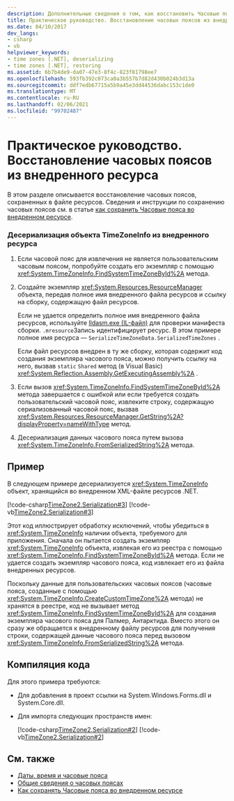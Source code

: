 ```yaml
---
description: Дополнительные сведения о том, как восстановить Часовые пояса из внедренного ресурса.
title: Практическое руководство. Восстановление часовых поясов из внедренного ресурса
ms.date: 04/10/2017
dev_langs:
- csharp
- vb
helpviewer_keywords:
- time zones [.NET], deserializing
- time zones [.NET], restoring
ms.assetid: 6b7b4de9-da07-47e3-8f4c-823f81798ee7
ms.openlocfilehash: 593fb392c073ca0a3b557b7d82d430b024b3d13a
ms.sourcegitcommit: ddf7edb67715a5b9a45e3dd44536dabc153c1de0
ms.translationtype: MT
ms.contentlocale: ru-RU
ms.lasthandoff: 02/06/2021
ms.locfileid: "99702487"
---
```

# <a name="how-to-restore-time-zones-from-an-embedded-resource"></a>Практическое руководство. Восстановление часовых поясов из внедренного ресурса

В этом разделе описывается восстановление часовых поясов, сохраненных в файле ресурсов. Сведения и инструкции по сохранению часовых поясов см. в статье [как сохранить Часовые пояса во внедренном ресурсе](save-time-zones-to-an-embedded-resource.md).

### <a name="to-deserialize-a-timezoneinfo-object-from-an-embedded-resource"></a>Десериализация объекта TimeZoneInfo из внедренного ресурса

1. Если часовой пояс для извлечения не является пользовательским часовым поясом, попробуйте создать его экземпляр с помощью <xref:System.TimeZoneInfo.FindSystemTimeZoneById%2A> метода.

2. Создайте экземпляр <xref:System.Resources.ResourceManager> объекта, передав полное имя внедренного файла ресурсов и ссылку на сборку, содержащую файл ресурсов.

   Если не удается определить полное имя внедренного файла ресурсов, используйте [Ildasm.exe (IL-файл)](../../framework/tools/ildasm-exe-il-disassembler.md) для проверки манифеста сборки. `.mresource`Запись идентифицирует ресурс. В этом примере полное имя ресурса — `SerializeTimeZoneData.SerializedTimeZones` .

   Если файл ресурсов внедрен в ту же сборку, которая содержит код создания экземпляра часового пояса, можно получить ссылку на него, вызвав `static` `Shared` метод (в Visual Basic) <xref:System.Reflection.Assembly.GetExecutingAssembly%2A> .

3. Если вызов <xref:System.TimeZoneInfo.FindSystemTimeZoneById%2A> метода завершается с ошибкой или если требуется создать пользовательский часовой пояс, извлеките строку, содержащую сериализованный часовой пояс, вызвав <xref:System.Resources.ResourceManager.GetString%2A?displayProperty=nameWithType> метод.

4. Десериализация данных часового пояса путем вызова <xref:System.TimeZoneInfo.FromSerializedString%2A> метода.

## <a name="example"></a>Пример

В следующем примере десериализуется <xref:System.TimeZoneInfo> объект, хранящийся во внедренном XML-файле ресурсов .NET.

[!code-csharp[TimeZone2.Serialization#3](../../../samples/snippets/csharp/VS_Snippets_CLR/TimeZone2.Serialization/cs/SerializeTimeZoneData.cs#3)]
[!code-vb[TimeZone2.Serialization#3](../../../samples/snippets/visualbasic/VS_Snippets_CLR/TimeZone2.Serialization/vb/SerializeTimeZoneData.vb#3)]

Этот код иллюстрирует обработку исключений, чтобы убедиться в <xref:System.TimeZoneInfo> наличии объекта, требуемого для приложения. Сначала он пытается создать экземпляр <xref:System.TimeZoneInfo> объекта, извлекая его из реестра с помощью <xref:System.TimeZoneInfo.FindSystemTimeZoneById%2A> метода. Если не удается создать экземпляр часового пояса, код извлекает его из файла внедренных ресурсов.

Поскольку данные для пользовательских часовых поясов (часовые пояса, созданные с помощью <xref:System.TimeZoneInfo.CreateCustomTimeZone%2A> метода) не хранятся в реестре, код не вызывает метод <xref:System.TimeZoneInfo.FindSystemTimeZoneById%2A> для создания экземпляра часового пояса для Палмер, Антарктида. Вместо этого он сразу же обращается к внедренному файлу ресурсов для получения строки, содержащей данные часового пояса перед вызовом <xref:System.TimeZoneInfo.FromSerializedString%2A> метода.

## <a name="compiling-the-code"></a>Компиляция кода

Для этого примера требуются:

- Для добавления в проект ссылки на System.Windows.Forms.dll и System.Core.dll.

- Для импорта следующих пространств имен:

  [!code-csharp[TimeZone2.Serialization#2](../../../samples/snippets/csharp/VS_Snippets_CLR/TimeZone2.Serialization/cs/SerializeTimeZoneData.cs#2)]
  [!code-vb[TimeZone2.Serialization#2](../../../samples/snippets/visualbasic/VS_Snippets_CLR/TimeZone2.Serialization/vb/SerializeTimeZoneData.vb#2)]

## <a name="see-also"></a>См. также

- [Даты, время и часовые пояса](index.md)
- [Общие сведения о часовых поясах](time-zone-overview.md)
- [Как сохранять Часовые пояса во внедренном ресурсе](save-time-zones-to-an-embedded-resource.md)
